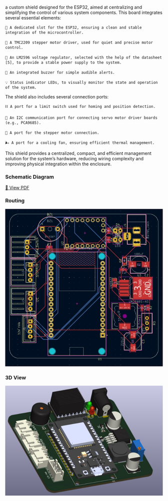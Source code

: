 a custom shield designed for the ESP32, aimed at centralizing and simplifying the control of various system components. This board integrates several essential elements:

    🧠 A dedicated slot for the ESP32, ensuring a clean and stable integration of the microcontroller.

    🔄 A TMC2209 stepper motor driver, used for quiet and precise motor control.

    🔋 An LM2596 voltage regulator, selected with the help of the datasheet [5], to provide a stable power supply to the system.

    🔔 An integrated buzzer for simple audible alerts.

    💡 Status indicator LEDs, to visually monitor the state and operation of the system.

The shield also includes several connection ports:

    ⛓️ A port for a limit switch used for homing and position detection.

    🔗 An I2C communication port for connecting servo motor driver boards (e.g., PCA9685).

    🔌 A port for the stepper motor connection.

    🌬️ A port for a cooling fan, ensuring efficient thermal management.

This shield provides a centralized, compact, and efficient management solution for the system’s hardware, reducing wiring complexity and improving physical integration within the enclosure.

### Schematic Diagram
[📄 View PDF](espschematic.pdf)

 ### Routing
![Routing](images/routing.png)

### 3D View
![3D View](images/3d_view.png)

